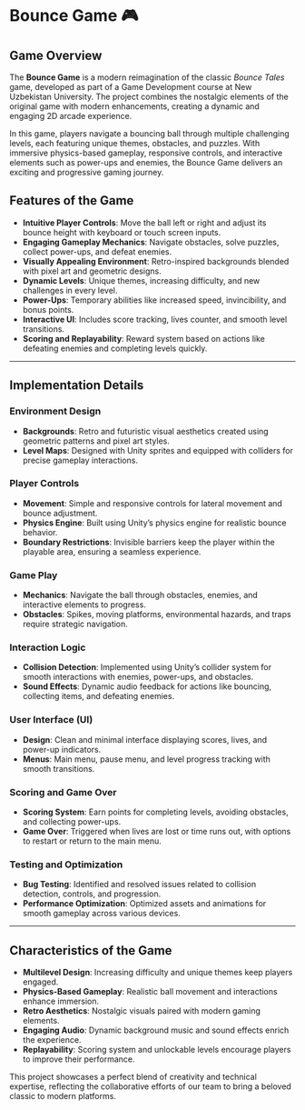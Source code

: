# Bounce Game 🎮 

## Game Overview  
The **Bounce Game** is a modern reimagination of the classic *Bounce Tales* game, developed as part of a Game Development course at New Uzbekistan University. The project combines the nostalgic elements of the original game with modern enhancements, creating a dynamic and engaging 2D arcade experience.  

In this game, players navigate a bouncing ball through multiple challenging levels, each featuring unique themes, obstacles, and puzzles. With immersive physics-based gameplay, responsive controls, and interactive elements such as power-ups and enemies, the Bounce Game delivers an exciting and progressive gaming journey.  

## Features of the Game  
- **Intuitive Player Controls**: Move the ball left or right and adjust its bounce height with keyboard or touch screen inputs.  
- **Engaging Gameplay Mechanics**: Navigate obstacles, solve puzzles, collect power-ups, and defeat enemies.  
- **Visually Appealing Environment**: Retro-inspired backgrounds blended with pixel art and geometric designs.  
- **Dynamic Levels**: Unique themes, increasing difficulty, and new challenges in every level.  
- **Power-Ups**: Temporary abilities like increased speed, invincibility, and bonus points.  
- **Interactive UI**: Includes score tracking, lives counter, and smooth level transitions.  
- **Scoring and Replayability**: Reward system based on actions like defeating enemies and completing levels quickly.  

---

## Implementation Details  

### Environment Design  
- **Backgrounds**: Retro and futuristic visual aesthetics created using geometric patterns and pixel art styles.  
- **Level Maps**: Designed with Unity sprites and equipped with colliders for precise gameplay interactions.  

### Player Controls  
- **Movement**: Simple and responsive controls for lateral movement and bounce adjustment.  
- **Physics Engine**: Built using Unity’s physics engine for realistic bounce behavior.  
- **Boundary Restrictions**: Invisible barriers keep the player within the playable area, ensuring a seamless experience.  

### Game Play  
- **Mechanics**: Navigate the ball through obstacles, enemies, and interactive elements to progress.  
- **Obstacles**: Spikes, moving platforms, environmental hazards, and traps require strategic navigation.  

### Interaction Logic  
- **Collision Detection**: Implemented using Unity’s collider system for smooth interactions with enemies, power-ups, and obstacles.  
- **Sound Effects**: Dynamic audio feedback for actions like bouncing, collecting items, and defeating enemies.  

### User Interface (UI)  
- **Design**: Clean and minimal interface displaying scores, lives, and power-up indicators.  
- **Menus**: Main menu, pause menu, and level progress tracking with smooth transitions.  

### Scoring and Game Over  
- **Scoring System**: Earn points for completing levels, avoiding obstacles, and collecting power-ups.  
- **Game Over**: Triggered when lives are lost or time runs out, with options to restart or return to the main menu.  

### Testing and Optimization  
- **Bug Testing**: Identified and resolved issues related to collision detection, controls, and progression.  
- **Performance Optimization**: Optimized assets and animations for smooth gameplay across various devices.  

---

## Characteristics of the Game  
- **Multilevel Design**: Increasing difficulty and unique themes keep players engaged.  
- **Physics-Based Gameplay**: Realistic ball movement and interactions enhance immersion.  
- **Retro Aesthetics**: Nostalgic visuals paired with modern gaming elements.  
- **Engaging Audio**: Dynamic background music and sound effects enrich the experience.  
- **Replayability**: Scoring system and unlockable levels encourage players to improve their performance.  

This project showcases a perfect blend of creativity and technical expertise, reflecting the collaborative efforts of our team to bring a beloved classic to modern platforms.  


